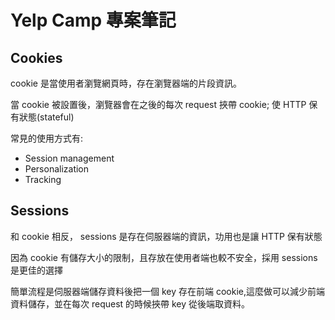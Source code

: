 # Yelp Camp 專案筆記

## Cookies

cookie 是當使用者瀏覽網頁時，存在瀏覽器端的片段資訊。

當 cookie 被設置後，瀏覽器會在之後的每次 request 挾帶 cookie; 使 HTTP 保有狀態(stateful)

常見的使用方式有:

- Session management
- Personalization
- Tracking

## Sessions

和 cookie 相反， sessions 是存在伺服器端的資訊，功用也是讓 HTTP 保有狀態

因為 cookie 有儲存大小的限制，且存放在使用者端也較不安全，採用 sessions 是更佳的選擇

簡單流程是伺服器端儲存資料後把一個 key 存在前端 cookie,這麼做可以減少前端資料儲存，並在每次 request 的時候挾帶 key 從後端取資料。
